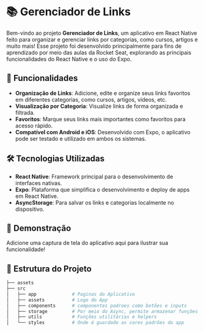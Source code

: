 # 📚 Gerenciador de Links

Bem-vindo ao projeto **Gerenciador de Links**, um aplicativo em React Native feito para organizar e gerenciar links por categorias, como cursos, artigos e muito mais! Esse projeto foi desenvolvido principalmente para fins de aprendizado por meio das aulas da Rocket Seat, explorando as principais funcionalidades do React Native e o uso do Expo.

## 🚀 Funcionalidades

- **Organização de Links**: Adicione, edite e organize seus links favoritos em diferentes categorias, como cursos, artigos, vídeos, etc.
- **Visualização por Categoria**: Visualize links de forma organizada e filtrada.
- **Favoritos**: Marque seus links mais importantes como favoritos para acesso rápido.
- **Compatível com Android e iOS**: Desenvolvido com Expo, o aplicativo pode ser testado e utilizado em ambos os sistemas.

## 🛠️ Tecnologias Utilizadas

- **React Native**: Framework principal para o desenvolvimento de interfaces nativas.
- **Expo**: Plataforma que simplifica o desenvolvimento e deploy de apps em React Native.
- **AsyncStorage**: Para salvar os links e categorias localmente no dispositivo.

## 📸 Demonstração

Adicione uma captura de tela do aplicativo aqui para ilustrar sua funcionalidade!

## 📂 Estrutura do Projeto

```bash
├── assets
├── src
│   ├── app             # Paginas do Aplicativo
│   ├── assets          # Logo do App
│   ├── components      # componentes padroes como botões e inputs
│   ├── storage         # Por meio do Async, permite armazenar funções que salvam/atualizam/removem os links
│   ├── utils           # Funções utilitárias e helpers
│   └── styles          # Onde é guardado as cores padrões do app
